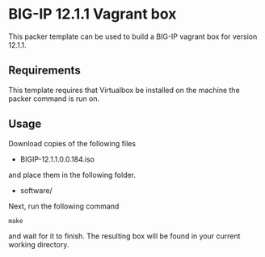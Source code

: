 # BIG-IP 12.1.1 Vagrant box

This packer template can be used to build a BIG-IP vagrant box for version
12.1.1.

## Requirements

This template requires that Virtualbox be installed on the machine
the packer command is run on.

## Usage

Download copies of the following files

  * BIGIP-12.1.1.0.0.184.iso

and place them in the following folder.

  * software/

Next, run the following command

    make

and wait for it to finish. The resulting box will be found in your
current working directory.
